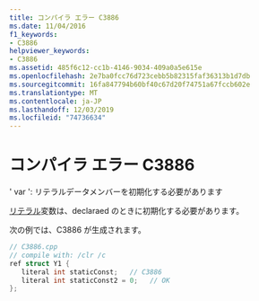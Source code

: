 ```yaml
---
title: コンパイラ エラー C3886
ms.date: 11/04/2016
f1_keywords:
- C3886
helpviewer_keywords:
- C3886
ms.assetid: 485f6c12-cc1b-4146-9034-409a0a5e615e
ms.openlocfilehash: 2e7ba0fcc76d723cebb5b82315faf36313b1d7db
ms.sourcegitcommit: 16fa847794b60bf40c67d20f74751a67fccb602e
ms.translationtype: MT
ms.contentlocale: ja-JP
ms.lasthandoff: 12/03/2019
ms.locfileid: "74736634"
---
```

# <a name="compiler-error-c3886"></a>コンパイラ エラー C3886

' var ': リテラルデータメンバーを初期化する必要があります

[リテラル](../../extensions/literal-cpp-component-extensions.md)変数は、declaraed のときに初期化する必要があります。

次の例では、C3886 が生成されます。

```cpp
// C3886.cpp
// compile with: /clr /c
ref struct Y1 {
   literal int staticConst;   // C3886
   literal int staticConst2 = 0;   // OK
};
```
